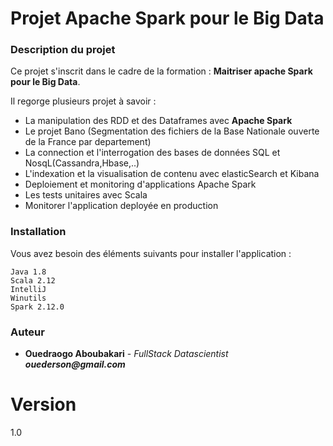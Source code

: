 # Projet Apache Spark pour le Big Data

### Description du projet
Ce projet s'inscrit dans le cadre de la formation : **Maitriser apache Spark pour le Big Data**.

Il regorge plusieurs projet à savoir :
* La manipulation des RDD et des Dataframes avec **Apache Spark**
* Le projet Bano (Segmentation des fichiers de la Base Nationale ouverte de la France par departement)
* La connection et l'interrogation des bases de données SQL et NosqL(Cassandra,Hbase,..)
* L'indexation et la visualisation de contenu avec elasticSearch et Kibana
* Deploiement et monitoring d'applications Apache Spark
* Les tests unitaires avec Scala
* Monitorer l'application deployée en production



### Installation
Vous avez besoin des éléments suivants pour installer l'application : 
```
Java 1.8 
Scala 2.12 
IntelliJ 
Winutils 
Spark 2.12.0
```

### Auteur 
 
* **Ouedraogo Aboubakari** - *FullStack Datascientist*    **_ouederson@gmail.com_**



# Version 
1.0 